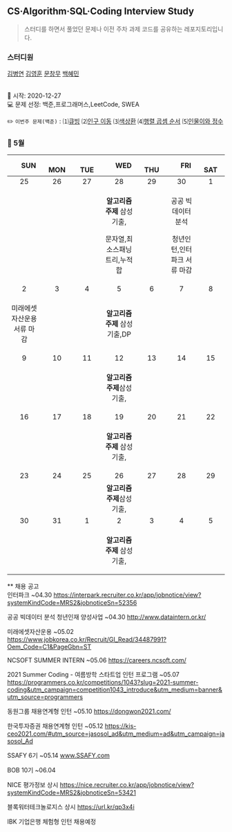 ## CS·Algorithm·SQL·Coding Interview Study
<blockquote>스터디를 하면서 풀었던 문제나 이전 주차 과제 코드를 공유하는 레포지토리입니다.</blockquote>

### 스터디원

[김병연](https://github.com/whyWhale) [김영훈](https://github.com/12311321) [문창무](https://github.com/ChangmooMoon) [백혜민](https://github.com/HyeminBaek) 

<br> 📌 시작: 2020-12-27 
<br> 💻 문제 선정: 백준,프로그래머스,LeetCode, SWEA

✏️ `이번주 문제(백준)` : ⑴[큐빙](https://www.acmicpc.net/problem/5373)  ⑵[인구 이동](https://www.acmicpc.net/problem/16234)  ⑶[색상환](https://www.acmicpc.net/problem/2482)  ⑷[행렬 곱셈 순서](https://www.acmicpc.net/problem/11049)  ⑸[인물이와 정수](https://www.acmicpc.net/problem/20666)

<h3> 📅 5월 </h3>


|　  SUN　  |　  MON　  |　  TUE　  |　  WED　  |　  THU　  |　  FRI　  |　  SAT　  |
|:---:|:---:|:---:|:---:|:---:|:---:|:---:|
|    25    |    26    |    27    |    28    |    29    |    30    |    1    |
|||<p></p> |<p><b>알고리즘 주제</b> 삼성기출,</p><p>문자열,최소스패닝트리,누적합</p>  ||<p>공공 빅데이터 분석</p><p>청년인턴,인터파크 서류 마감</p>||
| 2 |      3      |      4      |     5     |    6     |     7     | 8 |
|<p>미래에셋자산운용 서류 마감</p>|||<p><b>알고리즘 주제</b> 삼성기출,DP</p>|||    |
| 9 |      10       |      11       |      12       |     13     |     14     |15|
| |||<p><b>알고리즘 주제</b>삼성기출,</p>||||
| 16 |      17        |       18       | 19|  20  |  21  |  22  |
||||<p><b>알고리즘 주제</b> 삼성기출,</p>||<p></p>||
| 23 |24|25|26|27|28|29|
||||<b>알고리즘 주제</b>삼성기출,||||
|30|31|1 |    2    |3 |   4  | 5 |
|||<p></p> |<p><b>알고리즘 주제</b> 삼성기출,</p>  ||||

** 채용 공고
<br>인터파크 ~04.30 https://interpark.recruiter.co.kr/app/jobnotice/view?systemKindCode=MRS2&jobnoticeSn=52356

공공 빅데이터 분석 청년인재 양성사업 ~04.30 http://www.dataintern.or.kr/

미래에셋자산운용 ~05.02 https://www.jobkorea.co.kr/Recruit/GI_Read/34487991?Oem_Code=C1&PageGbn=ST

NCSOFT SUMMER INTERN ~05.06 https://careers.ncsoft.com/

2021 Summer Coding - 여름방학 스타트업 인턴 프로그램 ~05.07 https://programmers.co.kr/competitions/1043?slug=2021-summer-coding&utm_campaign=competition1043_introduce&utm_medium=banner&utm_source=programmers

동원그룹 채용연계형 인턴 ~05.10 https://dongwon2021.com/

한국투자증권 채용연계형 인턴 ~05.12 https://kis-ceo2021.com/#utm_source=jasosol_ad&utm_medium=ad&utm_campaign=jasosol_Ad

SSAFY 6기 ~05.14 www.SSAFY.com

BOB 10기 ~06.04 

NICE 평가정보 상시 https://nice.recruiter.co.kr/app/jobnotice/view?systemKindCode=MRS2&jobnoticeSn=53421

블록워터테크놀로지스 상시 https://url.kr/qp3x4i

IBK 기업은행 체험형 인턴 채용예정
